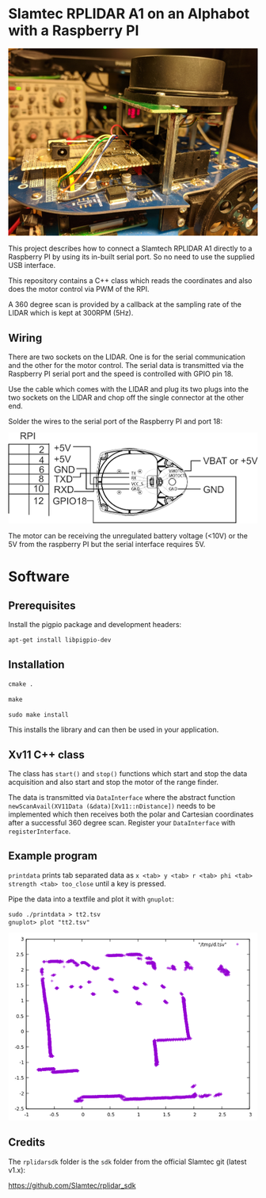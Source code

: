 # Slamtec RPLIDAR A1 on an Alphabot with a Raspberry PI

![alt tag](robot.jpg)

This project describes how to connect a Slamtech RPLIDAR A1 directly
to a Raspberry PI by using its in-built serial port. So no need to use
the supplied USB interface.

This repository contains a C++ class which reads the coordinates
and also does the motor control via PWM of the RPI.

A 360 degree scan is provided by a callback at the sampling rate
of the LIDAR which is kept at 300RPM (5Hz).

## Wiring

There are two sockets on the LIDAR. One is for the serial communication and
the other for the motor control. The serial data is transmitted via the
Raspberry PI serial port and the speed is controlled with GPIO pin 18.

Use the cable which comes with the LIDAR and plug its two plugs into
the two sockets on the LIDAR and chop off the single connector at the other end.

Solder the wires to the serial port of the Raspberry PI
and port 18:

![alt tag](wiring.png)

The motor can be receiving the unregulated battery voltage (<10V) or
the 5V from the raspberry PI but the serial interface requires 5V.

# Software

## Prerequisites

Install the pigpio package and development headers:
```
apt-get install libpigpio-dev
```

## Installation

`cmake .`

`make`

`sudo make install`

This installs the library and can then be used in your application.

## Xv11 C++ class

The class has `start()` and `stop()` functions which start and
stop the data acquisition and also start and stop the motor of
the range finder.

The data is transmitted via `DataInterface` where the abstract function
`newScanAvail(XV11Data (&data)[Xv11::nDistance])` needs to be implemented
which then receives both the polar and Cartesian coordinates after
a successful 360 degree scan. Register your `DataInterface` with
`registerInterface`.

## Example program
`printdata` prints tab separated data as
`x <tab> y <tab> r <tab> phi <tab> strength <tab> too_close` until a key is pressed.

Pipe the data into a textfile and plot it with `gnuplot`:
```
sudo ./printdata > tt2.tsv
gnuplot> plot "tt2.tsv"
```
![alt tag](map.png)

## Credits

The `rplidarsdk` folder is the `sdk` folder
from the official Slamtec git (latest v1.x):

https://github.com/Slamtec/rplidar_sdk
